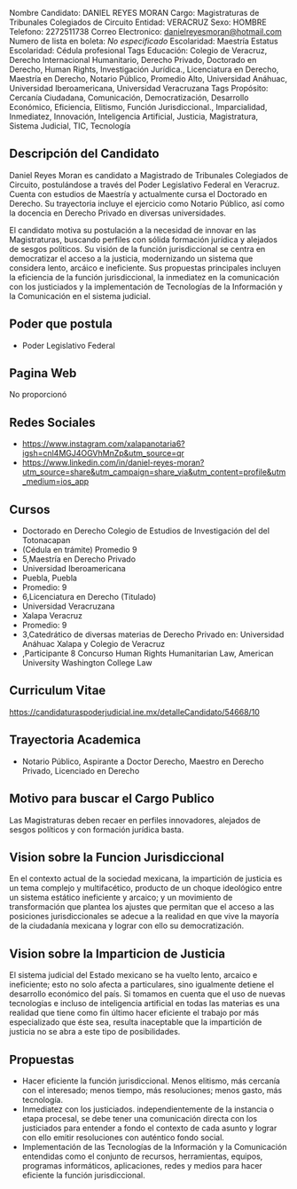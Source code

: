 Nombre Candidato: DANIEL REYES MORAN
Cargo: Magistraturas de Tribunales Colegiados de Circuito
Entidad: VERACRUZ
Sexo: HOMBRE
Telefono: 2272511738
Correo Electronico: danielreyesmoran@hotmail.com
Numero de lista en boleta: *No especificado*
Escolaridad: Maestría
Estatus Escolaridad: Cédula profesional
Tags Educación: Colegio de Veracruz, Derecho Internacional Humanitario, Derecho Privado, Doctorado en Derecho, Human Rights, Investigación Jurídica., Licenciatura en Derecho, Maestría en Derecho, Notario Público, Promedio Alto, Universidad Anáhuac, Universidad Iberoamericana, Universidad Veracruzana
Tags Propósito: Cercanía Ciudadana, Comunicación, Democratización, Desarrollo Económico, Eficiencia, Elitismo, Función Jurisdiccional., Imparcialidad, Inmediatez, Innovación, Inteligencia Artificial, Justicia, Magistratura, Sistema Judicial, TIC, Tecnología


## Descripción del Candidato 

Daniel Reyes Moran es candidato a Magistrado de Tribunales Colegiados de Circuito, postulándose a través del Poder Legislativo Federal en Veracruz. Cuenta con estudios de Maestría y actualmente cursa el Doctorado en Derecho. Su trayectoria incluye el ejercicio como Notario Público, así como la docencia en Derecho Privado en diversas universidades.

El candidato motiva su postulación a la necesidad de innovar en las Magistraturas, buscando perfiles con sólida formación jurídica y alejados de sesgos políticos. Su visión de la función jurisdiccional se centra en democratizar el acceso a la justicia, modernizando un sistema que considera lento, arcáico e ineficiente. Sus propuestas principales incluyen la eficiencia de la función jurisdiccional, la inmediatez en la comunicación con los justiciados y la implementación de Tecnologías de la Información y la Comunicación en el sistema judicial.


## Poder que postula

- Poder Legislativo Federal


## Pagina Web

No proporcionó


## Redes Sociales

- https://www.instagram.com/xalapanotaria6?igsh=cnl4MGJ4OGVhMnZp&utm_source=qr
- https://www.linkedin.com/in/daniel-reyes-moran?utm_source=share&utm_campaign=share_via&utm_content=profile&utm_medium=ios_app


## Cursos

- Doctorado en Derecho Colegio de Estudios de Investigación del del Totonacapan
- (Cédula en trámite) Promedio 9
- 5,Maestría en Derecho Privado
- Universidad Iberoamericana
- Puebla, Puebla
- Promedio: 9
- 6,Licenciatura en Derecho (Titulado)
- Universidad Veracruzana
- Xalapa Veracruz
- Promedio: 9
- 3,Catedrático de diversas materias de Derecho Privado en: Universidad Anáhuac Xalapa y Colegio de Veracruz
- ,Participante 8 Concurso  Human Rights Humanitarian Law, American University Washington College  Law


## Curriculum Vitae

https://candidaturaspoderjudicial.ine.mx/detalleCandidato/54668/10


## Trayectoria Academica

- Notario Público, Aspirante a Doctor Derecho, Maestro en Derecho Privado, Licenciado en Derecho


## Motivo para buscar el Cargo Publico

Las Magistraturas deben recaer en perfiles innovadores, alejados de sesgos políticos y con formación jurídica basta.


## Vision sobre la Funcion Jurisdiccional

En el contexto actual de la sociedad mexicana, la impartición de justicia es un tema complejo y multifacético, producto de un choque ideológico entre un sistema estático ineficiente y arcaico; y un movimiento de transformación que plantea los ajustes que permitan que el acceso a las posiciones jurisdiccionales se adecue a la realidad en que vive la mayoría de la ciudadanía mexicana y lograr con ello su democratización.


## Vision sobre la Imparticion de Justicia

El sistema judicial del Estado mexicano se ha vuelto lento, arcaico e ineficiente; esto no solo afecta a particulares, sino igualmente detiene el desarrollo económico del país. Si tomamos en cuenta que el uso de nuevas tecnologías e incluso de inteligencia artificial en todas las materias es una realidad que tiene como fin último hacer eficiente el trabajo por más especializado que éste sea, resulta inaceptable que la impartición de justicia no se abra a este tipo de posibilidades.


## Propuestas

- Hacer eficiente la función jurisdiccional. Menos elitismo, más cercanía con el interesado; menos tiempo, más resoluciones; menos gasto, más tecnología.
- Inmediatez con los justiciados. independientemente de la instancia o etapa procesal, se debe tener una comunicación directa con los justiciados para entender a fondo el contexto de cada asunto y lograr con ello emitir resoluciones con auténtico fondo social.
- Implementación de las Tecnologías de la Información y la Comunicación entendidas como el conjunto de recursos, herramientas, equipos, programas informáticos, aplicaciones, redes y medios para hacer eficiente la función jurisdiccional.

